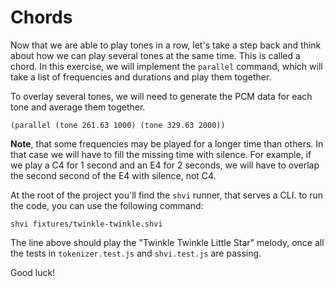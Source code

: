 # Chords

Now that we are able to play tones in a row, let's take a step back and think about how we can play several tones at the same time. This is called a chord. In this exercise, we will implement the `parallel` command, which will take a list of frequencies and durations and play them together.

To overlay several tones, we will need to generate the PCM data for each tone and average them together.

```
(parallel (tone 261.63 1000) (tone 329.63 2000))
```

**Note**, that some frequencies may be played for a longer time than others. In that case we will have to fill the missing time with silence. For example, if we play a C4 for 1 second and an E4 for 2 seconds, we will have to overlap the second second of the E4 with silence, not C4.

At the root of the project you'll find the `shvi` runner, that serves a CLI. to run the code, you can use the following command:

```
shvi fixtures/twinkle-twinkle.shvi
```

The line above should play the "Twinkle Twinkle Little Star" melody, once all the tests in `tokenizer.test.js` and `shvi.test.js` are passing.

Good luck!
